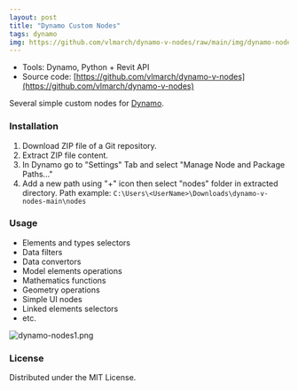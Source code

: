 ```yaml
---
layout: post
title: "Dynamo Custom Nodes"
tags: dynamo
img: https://github.com/vlmarch/dynamo-v-nodes/raw/main/img/dynamo-nodes.png
---
```


- Tools: Dynamo, Python + Revit API
- Source code: [https://github.com/vlmarch/dynamo-v-nodes](https://github.com/vlmarch/dynamo-v-nodes)

Several simple custom nodes for [Dynamo](https://dynamobim.org).

### Installation

1. Download ZIP file of a Git repository.
2. Extract ZIP file content.
3. In Dynamo go to "Settings" Tab and select "Manage Node and Package Paths..."
4. Add a new path using "+" icon then select "nodes" folder in extracted directory. Path example: `C:\Users\<UserName>\Downloads\dynamo-v-nodes-main\nodes`

### Usage

- Elements and types selectors
- Data filters
- Data convertors
- Model elements operations
- Mathematics functions
- Geometry operations
- Simple UI nodes
- Linked elements selectors
- etc.

![dynamo-nodes1.png](https://github.com/vlmarch/dynamo-v-nodes/raw/main/img/dynamo-nodes1.png)

### License

Distributed under the MIT License.
